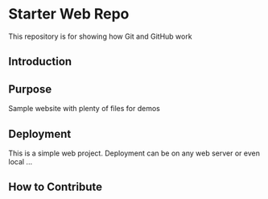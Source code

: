 # Starter Web Repo

This repository is for showing how Git and GitHub work

## Introduction

## Purpose

Sample website with plenty of files for demos

## Deployment
This is a simple web project. Deployment can be on any web server or even local ...

## How to Contribute